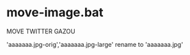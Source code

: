 # move-image.bat
MOVE TWITTER GAZOU


'aaaaaaa.jpg-orig','aaaaaaa.jpg-large' rename to 'aaaaaaa.jpg'
